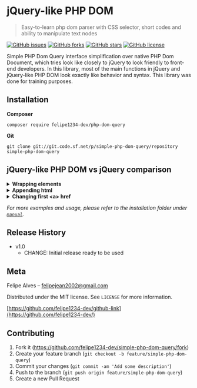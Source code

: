 # jQuery-like PHP DOM
> Easy-to-learn php dom parser with CSS selector, short codes and ability to manipulate text nodes

[![GitHub issues](https://img.shields.io/github/issues/felipe1234-dev/simple-php-dom-query)](https://github.com/felipe1234-dev/simple-php-dom-query/issues)
[![GitHub forks](https://img.shields.io/github/forks/felipe1234-dev/simple-php-dom-query)](https://github.com/felipe1234-dev/simple-php-dom-query/network)
[![GitHub stars](https://img.shields.io/github/stars/felipe1234-dev/simple-php-dom-query)](https://github.com/felipe1234-dev/simple-php-dom-query/stargazers)
[![GitHub license](https://img.shields.io/github/license/felipe1234-dev/simple-php-dom-query)](https://github.com/felipe1234-dev/simple-php-dom-query/blob/main/LICENSE)

Simple PHP Dom Query interface simplification over native PHP Dom Document, which tries look like closely to jQuery to look friendly to front-end developers. In this library, most of the main functions in jQuery and jQuery-like PHP DOM look exactly like behavior and syntax. This library was done for training purposes.

## Installation

**Composer**

```
composer require felipe1234-dev/php-dom-query
```

**Git**

```
git clone git://git.code.sf.net/p/simple-php-dom-query/repository simple-php-dom-query
```

## jQuery-like PHP DOM vs jQuery comparison

<details>
   <summary>
      <b>Wrapping elements</b>
   </summary>

   jQuery
   ```html
   <script>
   $(document).ready(function(){
         $("img").wrap("<figure></figure>");
   });
   </script>
   ```

   jQuery-like PHP DOM
   ```php
   <?php 
   include "path/webparser.php";
   $doc = new WebParser();
   $doc->loadHTMLFile($url);

   $doc->Q("img")->wrap("<figure></figure>");

   $doc->output();
   ?>
   ```
</details>

<details>
   <summary>
      <b>Appending html</b>
   </summary>

   jQuery
   ```html
   <script>
   $(document).ready(function(){
     $("ol").append("<li>Appended item</li>");
   });
   </script>
   ```

   jQuery-like PHP DOM
   ```php
   include "path/webparser.php";
   $doc = new WebParser();
   $doc->loadHTMLFile($url);

   $doc->Q("ol")->append("<li>Appended item</li>");

   $doc->output();
   ```

</details>

<details>
   <summary>
      <b>Changing first &lt;a&gt; href</b>
   </summary>

   jQUery
   ```html
   <script>
   $(document).ready(function(){
     $("a:first").href("folder/index.html");
   });
   </script>
   ```

   jQuery-like PHP DOM
   ```php
   include "path/webparser.php";
   $doc = new WebParser();
   $doc->loadHTMLFile($url);

   $doc->Q("a:first")->href("folder/index.html");

   $doc->output();
   ```

</details>

*For more examples and usage, please refer to the installation folder under [`manual`](manual/start.md).*

## Release History

* v1.0
    * CHANGE: Initial release ready to be used

## Meta

Felipe Alves – felipejean2002@gmail.com

Distributed under the MIT license. See ``LICENSE`` for more information.

[https://github.com/felipe1234-dev/github-link](https://github.com/felipe1234-dev/)

## Contributing

1. Fork it (<https://github.com/felipe1234-dev/simple-php-dom-query/fork>)
2. Create your feature branch (`git checkout -b feature/simple-php-dom-query`)
3. Commit your changes (`git commit -am 'Add some description'`)
4. Push to the branch (`git push origin feature/simple-php-dom-query`)
5. Create a new Pull Request

